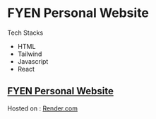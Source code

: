 # FYEN Personal Website

Tech Stacks
- HTML
- Tailwind
- Javascript
- React

## [FYEN Personal Website](https://fyen-personal-website.onrender.com/)

Hosted on : [Render.com](https://render.com/)
